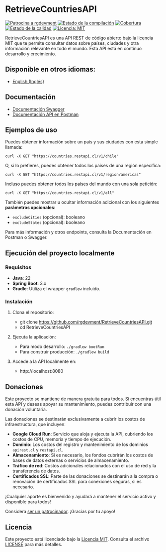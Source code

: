 # RetrieveCountriesAPI

[![Patrocina a rgdevment](https://img.shields.io/badge/Sponsor-rgdevment-blue?logo=github)](https://github.com/sponsors/rgdevment)
[![Estado de la compilación](https://github.com/rgdevment/RetrieveCountriesAPI/actions/workflows/main.yml/badge.svg)](https://github.com/rgdevment/RetrieveCountriesAPI/actions/workflows/main.yml)
[![Cobertura](https://rgdevment.github.io/RetrieveCountriesAPI/badges/jacoco.svg)](https://rgdevment.github.io/RetrieveCountriesAPI)
[![Estado de la calidad](https://sonarcloud.io/api/project_badges/measure?project=rgdevment_RetrieveCountriesAPI&metric=alert_status)](https://sonarcloud.io/summary/new_code?id=rgdevment_RetrieveCountriesAPI)
[![Licencia: MIT](https://img.shields.io/badge/License-MIT-yellow.svg)](https://opensource.org/licenses/MIT)

RetrieveCountriesAPI es una API REST de código abierto bajo la licencia MIT que te permite consultar datos sobre países, ciudades y otra información relevante en todo el mundo. Esta API está en continuo desarrollo y crecimiento.

## Disponible en otros idiomas:
- [English (Inglés)](README.en.md)

## Documentación

- [Documentación Swagger](https://countries.restapi.cl/docs)
- [Documentación API en Postman](https://www.postman.com/rgdevment/workspace/retrievecountriesapi/overview)

## Ejemplos de uso

Puedes obtener información sobre un país y sus ciudades con esta simple llamada:

	curl -X GET "https://countries.restapi.cl/v1/chile"

O, si lo prefieres, puedes obtener todos los países de una región específica:

	curl -X GET "https://countries.restapi.cl/v1/region/americas"

Incluso puedes obtener todos los países del mundo con una sola petición:

	curl -X GET "https://countries.restapi.cl/v1/all"

También puedes mostrar u ocultar información adicional con los siguientes **parámetros opcionales**:

- `excludeCities` (opcional): booleano
- `excludeStates` (opcional): booleano

Para más información y otros endpoints, consulta la Documentación en Postman o Swagger.

## Ejecución del proyecto localmente

### Requisitos

- **Java**: 22
- **Spring Boot**: 3.x
- **Gradle**: Utiliza el wrapper `gradlew` incluido.

### Instalación

1. Clona el repositorio:
    - git clone https://github.com/rgdevment/RetrieveCountriesAPI.git
    - cd RetrieveCountriesAPI

2. Ejecuta la aplicación:
    - Para modo desarrollo: `./gradlew bootRun`
    - Para construir producción: `./gradlew build`

3. Accede a la API localmente en:
    - http://localhost:8080

## Donaciones

Este proyecto se mantiene de manera gratuita para todos. Si encuentras útil esta API y deseas apoyar su mantenimiento, puedes contribuir con una donación voluntaria.

Las donaciones se destinarán exclusivamente a cubrir los costos de infraestructura, que incluyen:

- **Google Cloud Run**: Servicio que aloja y ejecuta la API, cubriendo los costos de CPU, memoria y tiempo de ejecución.
- **Dominio**: Los costos del registro y mantenimiento de los dominios `apirest.cl` y `restapi.cl`.
- **Almacenamiento**: Si es necesario, los fondos cubrirán los costos de bases de datos externas o servicios de almacenamiento.
- **Tráfico de red**: Costos adicionales relacionados con el uso de red y la transferencia de datos.
- **Certificados SSL**: Parte de las donaciones se destinarán a la compra o renovación de certificados SSL para conexiones seguras, si es necesario.

¡Cualquier aporte es bienvenido y ayudará a mantener el servicio activo y disponible para todos!

Considera [ser un patrocinador](https://github.com/sponsors/rgdevment). ¡Gracias por tu apoyo!

## Licencia

Este proyecto está licenciado bajo la [Licencia MIT](https://choosealicense.com/licenses/mit/). Consulta el archivo [LICENSE](LICENSE.md) para más detalles.
